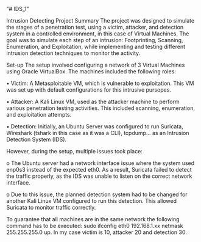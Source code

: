 "# IDS_1" 

Intrusion Detecting Project Summary
The project was designed to simulate the stages of a penetration test, using a victim, attacker, and detection system in a controlled environment, in this case of Virtual Machines. The goal was to simulate each step of an intrusion: Footprinting, Scanning, Enumeration, and Exploitation, while implementing and testing different intrusion detection techniques to monitor the activity.

Set-up
The setup involved configuring a network of 3 Virtual Machines using Oracle VirtualBox. The machines included the following roles:

•	Victim: A Metasploitable VM, which is vulnerable to exploitation. This VM was set up with default configurations for this intrusive pursopes.

•	Attacker: A Kali Linux VM, used as the attacker machine to perform various penetration testing activities. This included scanning, enumeration, and exploitation attempts.

•	Detection: Initially, an Ubuntu Server was configured to run Suricata, Wireshark (tshark in this case as it was a CLI), tcpdump… as an Intrusion Detection System (IDS). 

However, during the setup, multiple issues took place:
  
  o	The Ubuntu server had a network interface issue where the system used enp0s3 instead of the expected eth0. As a result, Suricata failed to detect the traffic properly, as the IDS was unable to listen on the correct network interface.
 
  o	Due to this issue, the planned detection system had to be changed for another Kali Linux VM configured to run this detection. This allowed Suricata to monitor traffic correctly.

To guarantee that all machines are in the same network the following command has to be executed:
sudo ifconfig eth0 192.168.1.xx netmask 255.255.255.0 up.
In my case victim is 10, attacker 20 and detection 30.
